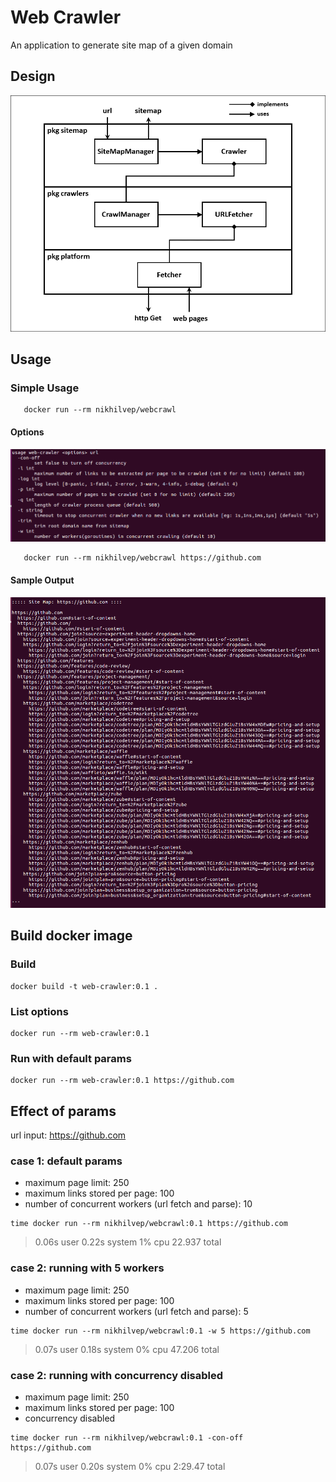 # Web Crawler
An application to generate site map of a given domain

## Design
![alt text](/screenshots/web-crawler-design.png "web crawler design")

## Usage

### Simple Usage

 ```
    docker run --rm nikhilvep/webcrawl
 ```
#### Options
![alt text](/screenshots/web-crawler-options.png "commandline flags")
 ```
    docker run --rm nikhilvep/webcrawl https://github.com
 ```
#### Sample Output
![alt text](/screenshots/web-crawler-sample-output.png "sample sitemap")

## Build docker image

### Build
```
docker build -t web-crawler:0.1 .
```
### List options
```
docker run --rm web-crawler:0.1
```

### Run with default params
```
docker run --rm web-crawler:0.1 https://github.com
```
## Effect of params

url input: https://github.com

### case 1: default params
 * maximum page limit: 250
 * maximum links stored per page: 100
 * number of concurrent workers (url fetch and parse): 10
```
time docker run --rm nikhilvep/webcrawl:0.1 https://github.com
```
> 0.06s user 0.22s system 1% cpu 22.937 total

### case 2: running with 5 workers
 * maximum page limit: 250
 * maximum links stored per page: 100
 * number of concurrent workers (url fetch and parse): 5
```
time docker run --rm nikhilvep/webcrawl:0.1 -w 5 https://github.com
```
> 0.07s user 0.18s system 0% cpu 47.206 total

### case 2: running with concurrency disabled
 * maximum page limit: 250
 * maximum links stored per page: 100
 * concurrency disabled
```
time docker run --rm nikhilvep/webcrawl:0.1 -con-off https://github.com
```
> 0.07s user 0.20s system 0% cpu 2:29.47 total
